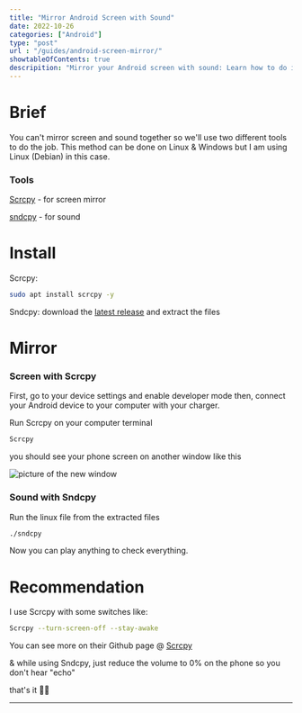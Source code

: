 ```yaml
---
title: "Mirror Android Screen with Sound"
date: 2022-10-26
categories: ["Android"]
type: "post"
url : "/guides/android-screen-mirror/"
showtableOfContents: true
descripition: "Mirror your Android screen with sound: Learn how to do it wirelessly or with cables. Enjoy your favorite content on a bigger screen. Read our article."
---
```

# Brief

You can't mirror screen and sound together so we'll use two different tools to do the job. This method can be done on Linux & Windows but I am using Linux (Debian) in this case.

### Tools

[Scrcpy](https://github.com/Genymobile/Scrcpy) - for screen mirror

[sndcpy](https://github.com/rom1v/sndcpy) - for sound

# Install

Scrcpy:
```bash
sudo apt install scrcpy -y 
```
Sndcpy:
download the [latest release](https://github.com/rom1v/sndcpy#get-the-app) and extract the files

# Mirror

### Screen with Scrcpy
First, go to your device settings and enable developer mode then, connect your Android device to your computer with your charger.

Run Scrcpy on your computer terminal
```bash
Scrcpy
```
you should see your phone screen on another window like this 

![picture of the new window](/img/guides/2022/android-screen-mirror/2022.png)

### Sound with Sndcpy

Run the linux file from the extracted files

```bash
./sndcpy
```
Now you can play anything to check everything.

# Recommendation

I use Scrcpy with some switches like:
```bash 
Scrcpy --turn-screen-off --stay-awake
```
You can see more on their Github page @ [Scrcpy](https://github.com/Genymobile/Scrcpy#features)

& while using Sndcpy, just reduce the volume to 0% on the phone so you don't hear "echo" 

that's it ✌🏽

---
